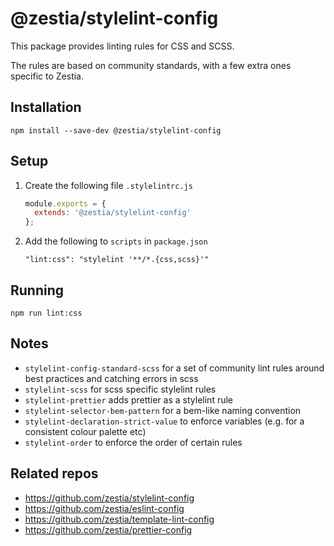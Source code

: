 # @zestia/stylelint-config

This package provides linting rules for CSS and SCSS.

The rules are based on community standards, with a few extra ones specific to Zestia.

## Installation

```
npm install --save-dev @zestia/stylelint-config
```

## Setup

1. Create the following file `.stylelintrc.js`

   ```javascript
   module.exports = {
     extends: '@zestia/stylelint-config'
   };
   ```

2. Add the following to `scripts` in `package.json`

   ```
   "lint:css": "stylelint '**/*.{css,scss}'"
   ```

## Running

```
npm run lint:css
```

## Notes

- `stylelint-config-standard-scss` for a set of community lint rules around best practices and catching errors in scss
- `stylelint-scss` for scss specific stylelint rules
- `stylelint-prettier` adds prettier as a stylelint rule
- `stylelint-selector-bem-pattern` for a bem-like naming convention
- `stylelint-declaration-strict-value` to enforce variables (e.g. for a consistent colour palette etc)
- `stylelint-order` to enforce the order of certain rules

## Related repos

- https://github.com/zestia/stylelint-config
- https://github.com/zestia/eslint-config
- https://github.com/zestia/template-lint-config
- https://github.com/zestia/prettier-config
